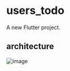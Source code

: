 # users_todo

A new Flutter project.

## architecture

![image](https://user-images.githubusercontent.com/28877837/125209288-676d8a00-e25d-11eb-976d-040e67f4a210.png)

